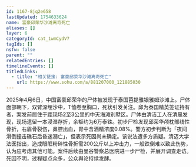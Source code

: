 ```yaml
---
id: 1167-8jq2e658
lastUpdated: 1754633624
name: 富豪邱荣华沙滩离奇死亡
aliases: []
layer: 6
categoryId: cat_1wmCydV7
tagIds: []
nsfw: false
parent: ""
relatedEntries: []
timelineEvents: []
titledLinks:
  - title: "相关链接: 富豪邱荣华沙滩离奇死亡"
    url: https://www.sohu.com/a/881207000_121885030
---
```


2025年4月6日，中国富豪邱荣华的尸体被发现于泰国芭提雅银雅姆沙滩上。尸体面部朝下，双臂深埋沙中，T恤卷至胸口，死状引发关注。邱为泰国精英签证持有者，案发前居住于距现场2至3公里的中天海滩别墅区。尸体由清洁工人在清晨发现，现场遗留一本浸湿存折，余额约为6万泰铢。初步尸检发现邱荣华颅枕部线性骨折，右眉骨裂伤，鼻腔出血，胃中含酒精浓度0.08%。警方初步判断为「夜间滑倒撞击礁石后昏迷溺亡」，但表示死因尚未确定。该说法遭多方质疑。清迈大学法医指出，造成眼眶粉碎性骨折需200公斤以上冲击力，一般跌倒难以致此伤势，认为应考虑其他可能。案件后续由曼谷警察总医院进一步尸检，并展开调查走访。死因不明，过程疑点众多，公众舆论持续发酵。